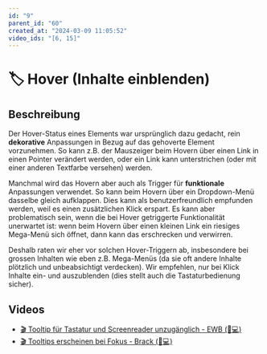 ```yaml
---
id: "9"
parent_id: "60"
created_at: "2024-03-09 11:05:52"
video_ids: "[6, 15]"
---
```


# 🏷️ Hover (Inhalte einblenden)

## Beschreibung

Der Hover-Status eines Elements war ursprünglich dazu gedacht, rein **dekorative** Anpassungen in Bezug auf das gehoverte Element vorzunehmen. So kann z.B. der Mauszeiger beim Hovern über einen Link in einen Pointer verändert werden, oder ein Link kann unterstrichen (oder mit einer anderen Textfarbe versehen) werden.

Manchmal wird das Hovern aber auch als Trigger für **funktionale** Anpassungen verwendet. So kann beim Hovern über ein Dropdown-Menü dasselbe gleich aufklappen. Dies kann als benutzerfreundlich empfunden werden, weil es einen zusätzlichen Klick erspart. Es kann aber problematisch sein, wenn die bei Hover getriggerte Funktionalität unerwartet ist: wenn beim Hovern über einen kleinen Link ein riesiges Mega-Menü sich öffnet, dann kann das erschrecken und verwirren.

Deshalb raten wir eher vor solchen Hover-Triggern ab, insbesondere bei grossen Inhalten wie eben z.B. Mega-Menüs (da sie oft andere Inhalte plötzlich und unbeabsichtigt verdecken). Wir empfehlen, nur bei Klick Inhalte ein- und auszublenden (dies stellt auch die Tastaturbedienung sicher).

## Videos

- [🎬 Tooltip für Tastatur und Screenreader unzugänglich - EWB (🚨💻)](/de/videos/tooltip-fuer-tastatur-und-screenreader-unzugaenglich-ewb)
- [🎬 Tooltips erscheinen bei Fokus - Brack (💚💻)](/de/videos/tooltips-erscheinen-bei-fokus-brack)
